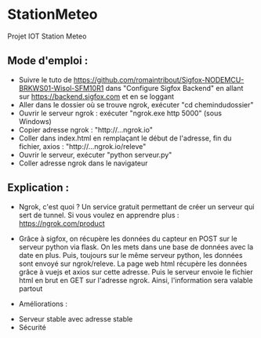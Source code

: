 # StationMeteo
Projet IOT Station Meteo

## Mode d'emploi : 
* Suivre le tuto de https://github.com/romaintribout/Sigfox-NODEMCU-BRKWS01-Wisol-SFM10R1 dans "Configure Sigfox Backend" en allant sur https://backend.sigfox.com et en se loggant
* Aller dans le dossier où se trouve ngrok, exécuter "cd chemindudossier"
* Ouvrir le serveur ngrok : exécuter "ngrok.exe http 5000" (sous Windows) 
* Copier adresse ngrok : "http://...ngrok.io"
* Coller dans index.html en remplaçant le début de l'adresse, fin du fichier, axios : "http://...ngrok.io/releve"
* Ouvrir le serveur, exécuter "python serveur.py"
* Coller adresse ngrok dans le navigateur

## Explication :
* Ngrok, c'est quoi ? Un service gratuit permettant de créer un serveur qui sert de tunnel. Si vous voulez en apprendre plus : https://ngrok.com/product

* Grâce à sigfox, on récupère les données du capteur en POST sur le serveur python via flask. On les mets dans une base de données avec la date en plus. Puis, toujours sur le même serveur python, les données sont envoyé sur ngrok/releve. La page web html récupère les données grâce à vuejs et axios sur cette adresse. Puis le serveur envoie le fichier html en brut en GET sur l'adresse ngrok. Ainsi, l'information sera valable partout 

* Améliorations : 
- Serveur stable avec adresse stable  
- Sécurité
